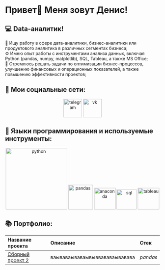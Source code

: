 # Привет👋 Меня зовут Денис!

## 💻 Data-аналитик!  
📝 Ищу работу в сфере дата-аналитики, бизнес-аналитики или продуктового аналитика в различных сегментах бизнеса;  
⚙️ Имею опыт работы с инструментами анализа данных, включая Python (pandas, numpy, matplotlib), SQL, Tableau, а также MS Office;  
📌 Стремлюсь решать задачи по оптимизации бизнес-процессов, улучшению финансовых и операционных показателей, а также повышению эффективности проектов;  

 ## 📩 Мои социальные сети: 
<div align="center">  
 
[<img src='https://github.com/user-attachments/assets/9841404e-443b-493e-8c54-d541b5a4900a' alt='telegram' width="60" />](https://t.me/denzo174) [<img src='https://github.com/user-attachments/assets/4ab91553-be4f-4e5e-a28f-a0ddb9e337c2' alt='vk' width="60" />](https://vk.com/den4uk1992)
</div>

## 🔧 Языки программирования и используемые инструменты:  
<div align="center">  
 
<img src='https://github.com/user-attachments/assets/37822b2d-1e81-4378-bac7-3f0ae6de947a' alt='python' width="200" />
<img src='https://github.com/user-attachments/assets/da179763-ab9e-4d7a-9faa-00abb1b00602' alt='pandas' width="80" />
<img src='https://github.com/user-attachments/assets/7c678638-feb3-4c96-b0b0-c042fdb00469' alt='anaconda' width="70" />
<img src='https://github.com/user-attachments/assets/464e17e8-fe2c-4f78-be7f-93ddcf11c085' alt='sql' width="65" />
<img src='https://github.com/user-attachments/assets/f4b3be33-d325-435c-81ea-6e4289139922' alt='tableau' width="70" />

</div>

## 📚 Портфолио:   
| Название проекта | Описание | Стек | 
| :---------------------- | :---------------------- | :---------------------- |
| [Сборный проект 2](https://github.com/DenZo-web/Practicum_projects/blob/main/Assembly%20project/Assembly%20project%202.ipynb) | ваываваываваывыввававаывавава| *pandas* |
